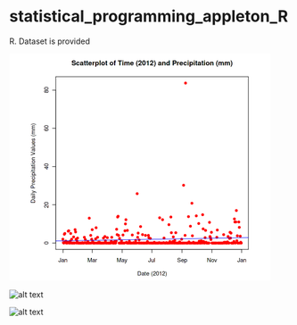 # statistical_programming_appleton_R
R. Dataset is provided

![alt text](https://github.com/sarapkm/statistical_programming_appleton_R/blob/main/graphs/Scatterplot_Date_Vs_Precipitation.PNG?raw=true)

![alt text](https://github.com/sarapkm/statistical_programming_appleton/blob/main/graphs/Scatterplot_Date_Vs_Surface_Water_Levels.PNG?raw=true)

![alt text](https://github.com/sarapkm/statistical_programming_appleton/blob/main/graphs/Scatterplot_Surface_Water_Levels_Vs_Precipitation.PNG?raw=true)
